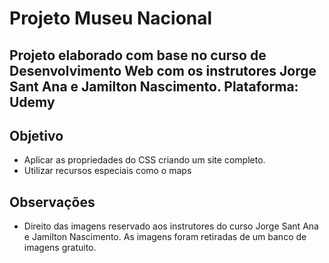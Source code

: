 # Projeto Museu Nacional

## Projeto elaborado com base no curso de **Desenvolvimento Web** com os instrutores **Jorge Sant Ana** e **Jamilton Nascimento**. Plataforma: Udemy

## Objetivo
- Aplicar as propriedades do CSS criando um site completo.
- Utilizar recursos especiais como o maps

## Observações
- Direito das imagens reservado aos instrutores do curso Jorge Sant Ana e Jamilton Nascimento. As imagens foram retiradas de um banco de imagens gratuito.